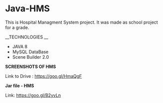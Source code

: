 # Java-HMS
This is Hospital Managment System project. It was made as school project for a grade.

__TECHNOLOGIES __

* JAVA 8
* MySQL DataBase
* Scene Builder 2.0  

__SCREENSHOTS OF HMS__

Link to Drive : https://goo.gl/HmaQgF

__Jar file - HMS__

Link:  https://goo.gl/B2yvLn



